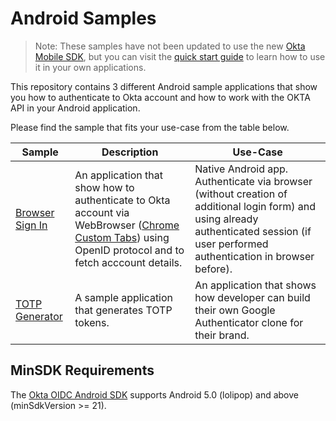 # Android Samples

> Note: These samples have not been updated to use the new [Okta Mobile SDK](https://github.com/okta/okta-mobile-kotlin), but you can visit the [quick start guide](https://developer.okta.com/docs/guides/sign-into-mobile-app-redirect/android/main/) to learn how to use it in your own applications.

This repository contains 3 different Android sample applications that show you how to authenticate to Okta account and how to work with the OKTA API in your Android application.

Please find the sample that fits your use-case from the table below.

| Sample | Description | Use-Case |
|--------|-------------|----------|
| [Browser Sign In](/browser-sign-in) | An application that show how to authenticate to Okta account via WebBrowser ([Chrome Custom Tabs][]) using OpenID protocol and to fetch acccount details. | Native Android app. Authenticate via browser (without creation of additional login form) and using already authenticated session (if user performed authentication in browser before). |
| [TOTP Generator](/totp) | A sample application that generates TOTP tokens. | An application that shows how developer can build their own Google Authenticator clone for their brand. |

## MinSDK Requirements
The [Okta OIDC Android SDK](https://github.com/okta/okta-oidc-android#requirements) supports Android 5.0 (lolipop) and above (minSdkVersion >= 21).

[Okta Authentication API]: https://developer.okta.com/docs/api/resources/authn.html
[Okta Java Authentication SDK]: https://github.com/okta/okta-auth-java
[Okta OIDC Library]: https://github.com/okta/okta-oidc-android
[Chrome Custom Tabs]: https://developer.chrome.com/multidevice/android/customtabs
[Authorization Code Flow with PKCE]: https://developer.okta.com/authentication-guide/implementing-authentication/auth-code-pkce
[Google Authenticator]: https://play.google.com/store/apps/details?id=com.google.android.apps.authenticator2
[Okta Verify]: https://play.google.com/store/apps/details?id=com.okta.android.auth
